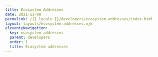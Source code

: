 ```yaml
---
title: Ecosystem Addresses
date: 2021-11-08
permalink: /{{ locale }}/developers/ecosystem-addresses/index.html
layout: layouts/ecosystem-addresses.njk
eleventyNavigation:
  key: ecosystem-addresses
  parent: developers
  order: 1
  title: Ecosystem addresses
---
```

